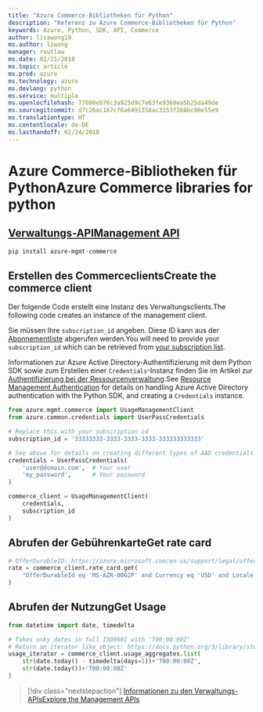 ```yaml
---
title: "Azure Commerce-Bibliotheken für Python"
description: "Referenz zu Azure Commerce-Bibliotheken für Python"
keywords: Azure, Python, SDK, API, Commerce
author: lisawong19
ms.author: liwong
manager: routlaw
ms.date: 02/21/2018
ms.topic: article
ms.prod: azure
ms.technology: azure
ms.devlang: python
ms.service: multiple
ms.openlocfilehash: 77008eb76c3a925d9c7e63fe9360ea5b25da49de
ms.sourcegitcommit: d7c26ac167cf6a6491358ac3153f268bc90e55e9
ms.translationtype: HT
ms.contentlocale: de-DE
ms.lasthandoff: 02/24/2018
---
```

# <a name="azure-commerce-libraries-for-python"></a><span data-ttu-id="7b345-104">Azure Commerce-Bibliotheken für Python</span><span class="sxs-lookup"><span data-stu-id="7b345-104">Azure Commerce libraries for python</span></span>

## <a name="management-apipythonapioverviewazurecommercemanagement"></a>[<span data-ttu-id="7b345-105">Verwaltungs-API</span><span class="sxs-lookup"><span data-stu-id="7b345-105">Management API</span></span>](/python/api/overview/azure/commerce/management)

```bash
pip install azure-mgmt-commerce
```
## <a name="create-the-commerce-client"></a><span data-ttu-id="7b345-106">Erstellen des Commerceclients</span><span class="sxs-lookup"><span data-stu-id="7b345-106">Create the commerce client</span></span>

<span data-ttu-id="7b345-107">Der folgende Code erstellt eine Instanz des Verwaltungsclients.</span><span class="sxs-lookup"><span data-stu-id="7b345-107">The following code creates an instance of the management client.</span></span>

<span data-ttu-id="7b345-108">Sie müssen Ihre ``subscription_id`` angeben. Diese ID kann aus der [Abonnementliste](https://manage.windowsazure.com/#Workspaces/AdminTasks/SubscriptionMapping) abgerufen werden.</span><span class="sxs-lookup"><span data-stu-id="7b345-108">You will need to provide your ``subscription_id`` which can be retrieved from [your subscription list](https://manage.windowsazure.com/#Workspaces/AdminTasks/SubscriptionMapping).</span></span>

<span data-ttu-id="7b345-109">Informationen zur Azure Active Directory-Authentifizierung mit dem Python SDK sowie zum Erstellen einer ``Credentials``-Instanz finden Sie im Artikel zur [Authentifizierung bei der Ressourcenverwaltung](/python/azure/python-sdk-azure-authenticate).</span><span class="sxs-lookup"><span data-stu-id="7b345-109">See [Resource Management Authentication](/python/azure/python-sdk-azure-authenticate) for details on handling Azure Active Directory authentication with the Python SDK, and creating a ``Credentials`` instance.</span></span>

```python
from azure.mgmt.commerce import UsageManagementClient
from azure.common.credentials import UserPassCredentials

# Replace this with your subscription id
subscription_id = '33333333-3333-3333-3333-333333333333'

# See above for details on creating different types of AAD credentials
credentials = UserPassCredentials(
    'user@domain.com',  # Your user
    'my_password',      # Your password
)

commerce_client = UsageManagementClient(
    credentials,
    subscription_id
)
``` 

## <a name="get-rate-card"></a><span data-ttu-id="7b345-110">Abrufen der Gebührenkarte</span><span class="sxs-lookup"><span data-stu-id="7b345-110">Get rate card</span></span>

```python
# OfferDurableID: https://azure.microsoft.com/en-us/support/legal/offer-details/
rate = commerce_client.rate_card.get(
    "OfferDurableId eq 'MS-AZR-0062P' and Currency eq 'USD' and Locale eq 'en-US' and RegionInfo eq 'US'"
)
```

## <a name="get-usage"></a><span data-ttu-id="7b345-111">Abrufen der Nutzung</span><span class="sxs-lookup"><span data-stu-id="7b345-111">Get Usage</span></span>

```python
from datetime import date, timedelta

# Takes onky dates in full ISO8601 with 'T00:00:00Z'
# Return an iterator like object: https://docs.python.org/3/library/stdtypes.html#iterator-types
usage_iterator = commerce_client.usage_aggregates.list(
    str(date.today() - timedelta(days=1))+'T00:00:00Z',
    str(date.today())+'T00:00:00Z'
)
```

> [!div class="nextstepaction"]
> [<span data-ttu-id="7b345-112">Informationen zu den Verwaltungs-APIs</span><span class="sxs-lookup"><span data-stu-id="7b345-112">Explore the Management APIs</span></span>](/python/api/overview/azure/commerce/management)